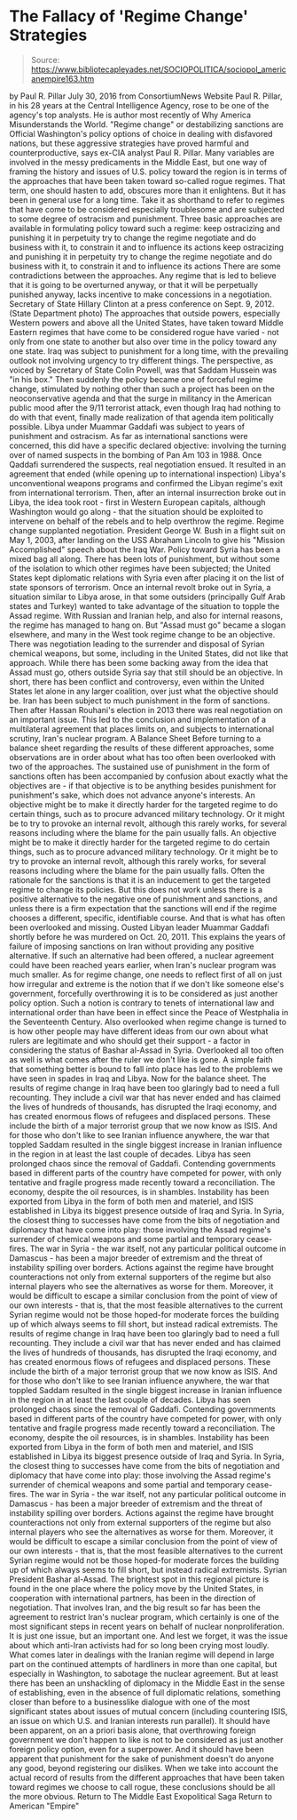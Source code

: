 # The Fallacy of 'Regime Change' Strategies

> Source: https://www.bibliotecapleyades.net/SOCIOPOLITICA/sociopol_americanempire163.htm

by Paul R. Pillar July 30, 2016
from ConsortiumNews Website
Paul R. Pillar,
in his 28 years at the Central Intelligence Agency,
rose to be one of the agency's top analysts.
He is author most recently of
Why America Misunderstands the World.
"Regime change" or destabilizing sanctions
are Official Washington's policy options of choice
in dealing with disfavored nations,
but these aggressive strategies
have proved harmful and counterproductive,
says ex-CIA analyst Paul R. Pillar.
Many variables are involved in the messy predicaments in the Middle East, but one way of framing the history and issues of U.S. policy toward the region is in terms of the approaches that have been taken toward so-called rogue regimes.
That term, one should hasten to add, obscures more than it enlightens.
But it has been in general use for a long time. Take it as shorthand to refer to regimes that have come to be considered especially troublesome and are subjected to some degree of ostracism and punishment. Three basic approaches are available in formulating policy toward such a regime:
keep ostracizing and punishing it in perpetuity try to change the regime negotiate and do business with it, to constrain it and to influence its actions
keep ostracizing and punishing it in perpetuity
try to change the regime
negotiate and do business with it, to constrain it and to influence its actions
There are some contradictions between the approaches.
Any regime that is led to believe that it is going to be overturned anyway, or that it will be perpetually punished anyway, lacks incentive to make concessions in a negotiation.
Secretary of State Hillary Clinton
at a press conference on Sept. 9, 2012.
(State Department photo)
The approaches that outside powers, especially Western powers and above all the United States, have taken toward Middle Eastern regimes that have come to be considered rogue have varied - not only from one state to another but also over time in the policy toward any one state.
Iraq was subject to punishment for a long time, with the prevailing outlook not involving urgency to try different things.
The perspective, as voiced by Secretary of State Colin Powell, was that Saddam Hussein was "in his box."
Then suddenly the policy became one of forceful regime change, stimulated by nothing other than such a project has been on the neoconservative agenda and that the surge in militancy in the American public mood after the 9/11 terrorist attack, even though Iraq had nothing to do with that event, finally made realization of that agenda item politically possible.
Libya under Muammar Gaddafi was subject to years of punishment and ostracism.
As far as international sanctions were concerned, this did have a specific declared objective:
involving the turning over of named suspects in the bombing of Pan Am 103 in 1988.
Once Qaddafi surrendered the suspects, real negotiation ensued.
It resulted in an agreement that ended (while opening up to international inspection) Libya's unconventional weapons programs and confirmed the Libyan regime's exit from international terrorism.
Then, after an internal insurrection broke out in Libya, the idea took root - first in Western European capitals, although Washington would go along - that the situation should be exploited to intervene on behalf of the rebels and to help overthrow the regime.
Regime change supplanted negotiation.
President George W. Bush in a flight suit on May 1, 2003,
after landing on the USS Abraham Lincoln to give his
"Mission Accomplished" speech about the Iraq War.
Policy toward Syria has been a mixed bag all along.
There has been lots of punishment, but without some of the isolation to which other regimes have been subjected; the United States kept diplomatic relations with Syria even after placing it on the list of state sponsors of terrorism.
Once an internal revolt broke out in Syria, a situation similar to Libya arose, in that some outsiders (principally Gulf Arab states and Turkey) wanted to take advantage of the situation to topple the Assad regime.
With Russian and Iranian help, and also for internal reasons, the regime has managed to hang on.
But "Assad must go" became a slogan elsewhere, and many in the West took regime change to be an objective. There was negotiation leading to the surrender and disposal of Syrian chemical weapons, but some, including in the United States, did not like that approach.
While there has been some backing away from the idea that Assad must go, others outside Syria say that still should be an objective.
In short, there has been conflict and controversy, even within the United States let alone in any larger coalition, over just what the objective should be.
Iran has been subject to much punishment in the form of sanctions. Then after Hassan Rouhani's election in 2013 there was real negotiation on an important issue.
This led to the conclusion and implementation of a multilateral agreement that places limits on, and subjects to international scrutiny, Iran's nuclear program.
A Balance Sheet
Before turning to a balance sheet regarding the results of these different approaches, some observations are in order about what has too often been overlooked with two of the approaches.
The sustained use of punishment in the form of sanctions often has been accompanied by confusion about exactly what the objectives are - if that objective is to be anything besides punishment for punishment's sake, which does not advance anyone's interests.
An objective might be to make it directly harder for the targeted regime to do certain things, such as to procure advanced military technology. Or it might be to try to provoke an internal revolt, although this rarely works, for several reasons including where the blame for the pain usually falls.
An objective might be to make it directly harder for the targeted regime to do certain things, such as to procure advanced military technology.
Or it might be to try to provoke an internal revolt, although this rarely works, for several reasons including where the blame for the pain usually falls.
Often the rationale for the sanctions is that it is an inducement to get the targeted regime to change its policies.
But this does not work unless there is a positive alternative to the negative one of punishment and sanctions, and unless there is a firm expectation that the sanctions will end if the regime chooses a different, specific, identifiable course.
And that is what has often been overlooked and missing.
Ousted Libyan leader Muammar Gaddafi
shortly before he was murdered
on Oct. 20, 2011.
This explains the years of failure of imposing sanctions on Iran without providing any positive alternative.
If such an alternative had been offered, a nuclear agreement could have been reached years earlier, when Iran's nuclear program was much smaller.
As for regime change, one needs to reflect first of all on just how irregular and extreme is the notion that if we don't like someone else's government, forcefully overthrowing it is to be considered as just another policy option. Such a notion is contrary to tenets of international law and international order than have been in effect since the Peace of Westphalia in the Seventeenth Century.
Also overlooked when regime change is turned to is how other people may have different ideas from our own about what rulers are legitimate and who should get their support - a factor in considering the status of Bashar al-Assad in Syria.
Overlooked all too often as well is what comes after the ruler we don't like is gone.
A simple faith that something better is bound to fall into place has led to the problems we have seen in spades in Iraq and Libya.
Now for the balance sheet.
The results of regime change in Iraq have been too glaringly bad to need a full recounting. They include a civil war that has never ended and has claimed the lives of hundreds of thousands, has disrupted the Iraqi economy, and has created enormous flows of refugees and displaced persons. These include the birth of a major terrorist group that we now know as ISIS. And for those who don't like to see Iranian influence anywhere, the war that toppled Saddam resulted in the single biggest increase in Iranian influence in the region in at least the last couple of decades. Libya has seen prolonged chaos since the removal of Gaddafi. Contending governments based in different parts of the country have competed for power, with only tentative and fragile progress made recently toward a reconciliation. The economy, despite the oil resources, is in shambles. Instability has been exported from Libya in the form of both men and materiel, and ISIS established in Libya its biggest presence outside of Iraq and Syria. In Syria, the closest thing to successes have come from the bits of negotiation and diplomacy that have come into play: those involving the Assad regime's surrender of chemical weapons and some partial and temporary cease-fires. The war in Syria - the war itself, not any particular political outcome in Damascus - has been a major breeder of extremism and the threat of instability spilling over borders. Actions against the regime have brought counteractions not only from external supporters of the regime but also internal players who see the alternatives as worse for them. Moreover, it would be difficult to escape a similar conclusion from the point of view of our own interests - that is, that the most feasible alternatives to the current Syrian regime would not be those hoped-for moderate forces the building up of which always seems to fill short, but instead radical extremists.
The results of regime change in Iraq have been too glaringly bad to need a full recounting.
They include a civil war that has never ended and has claimed the lives of hundreds of thousands, has disrupted the Iraqi economy, and has created enormous flows of refugees and displaced persons.
These include the birth of a major terrorist group that we now know as ISIS.
And for those who don't like to see Iranian influence anywhere, the war that toppled Saddam resulted in the single biggest increase in Iranian influence in the region in at least the last couple of decades.
Libya has seen prolonged chaos since the removal of Gaddafi.
Contending governments based in different parts of the country have competed for power, with only tentative and fragile progress made recently toward a reconciliation.
The economy, despite the oil resources, is in shambles.
Instability has been exported from Libya in the form of both men and materiel, and ISIS established in Libya its biggest presence outside of Iraq and Syria.
In Syria, the closest thing to successes have come from the bits of negotiation and diplomacy that have come into play: those involving the Assad regime's surrender of chemical weapons and some partial and temporary cease-fires.
The war in Syria - the war itself, not any particular political outcome in Damascus - has been a major breeder of extremism and the threat of instability spilling over borders.
Actions against the regime have brought counteractions not only from external supporters of the regime but also internal players who see the alternatives as worse for them.
Moreover, it would be difficult to escape a similar conclusion from the point of view of our own interests - that is, that the most feasible alternatives to the current Syrian regime would not be those hoped-for moderate forces the building up of which always seems to fill short, but instead radical extremists.
Syrian President
Bashar al-Assad.
The brightest spot in this regional picture is found in the one place where the policy move by the United States, in cooperation with international partners, has been in the direction of negotiation.
That involves Iran, and the big result so far has been the agreement to restrict Iran's nuclear program, which certainly is one of the most significant steps in recent years on behalf of nuclear nonproliferation.
It is just one issue, but an important one. And lest we forget, it was the issue about which anti-Iran activists had for so long been crying most loudly.
What comes later in dealings with the Iranian regime will depend in large part on the continued attempts of hardliners in more than one capital, but especially in Washington, to sabotage the nuclear agreement.
But at least there has been an unshackling of diplomacy in the Middle East in the sense of establishing, even in the absence of full diplomatic relations, something closer than before to a businesslike dialogue with one of the most significant states about issues of mutual concern (including countering ISIS, an issue on which U.S. and Iranian interests run parallel).
It should have been apparent, on an a priori basis alone, that overthrowing foreign government we don't happen to like is not to be considered as just another foreign policy option, even for a superpower.
And it should have been apparent that punishment for the sake of punishment doesn't do anyone any good, beyond registering our dislikes.
When we take into account the actual record of results from the different approaches that have been taken toward regimes we choose to call rogue, these conclusions should be all the more obvious.
Return to The Middle East Exopolitical Saga
Return to American "Empire"
